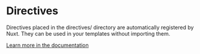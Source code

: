 # Directives

Directives placed in the directives/ directory are automatically registered by Nuxt. They can be used in your templates without importing them.

[Learn more in the documentation](https://nuxt.com/docs/guide/directory-structure/directives)
